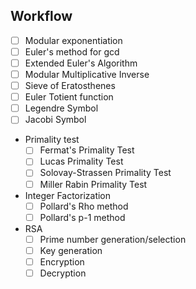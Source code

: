 
## Workflow

- [ ] Modular exponentiation
- [ ] Euler's method for gcd
- [ ] Extended Euler's Algorithm
- [ ] Modular Multiplicative Inverse
- [ ] Sieve of Eratosthenes
- [ ] Euler Totient function
- [ ] Legendre Symbol
- [ ] Jacobi Symbol
 - Primality test
   - [ ] Fermat's Primality Test
   - [ ] Lucas Primality Test
   - [ ] Solovay-Strassen Primality Test
   - [ ] Miller Rabin Primality Test
 - Integer Factorization
   - [ ] Pollard's Rho method
   - [ ] Pollard's p-1 method
 - RSA
   - [ ] Prime number generation/selection
   - [ ] Key generation
   - [ ] Encryption
   - [ ] Decryption
